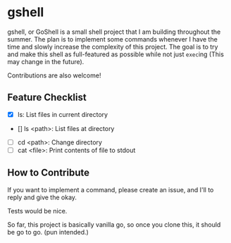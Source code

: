 # gshell

gshell, or GoShell is a small shell project that I am building throughout the summer. The plan is to implement some commands whenever I have the time and slowly increase the complexity of this project. The goal is to try and make this shell as full-featured as possible while not just `exec`ing (This may change in the future).

Contributions are also welcome!

## Feature Checklist

- [x] ls: List files in current directory
- [] ls \<path\>: List files at directory
- [ ] cd \<path\>: Change directory
- [ ] cat \<file\>: Print contents of file to stdout

## How to Contribute

If you want to implement a command, please create an issue, and I'll to reply and give the okay.

Tests would be nice.

So far, this project is basically vanilla go, so once you clone this, it should be go to go. (pun intended.)